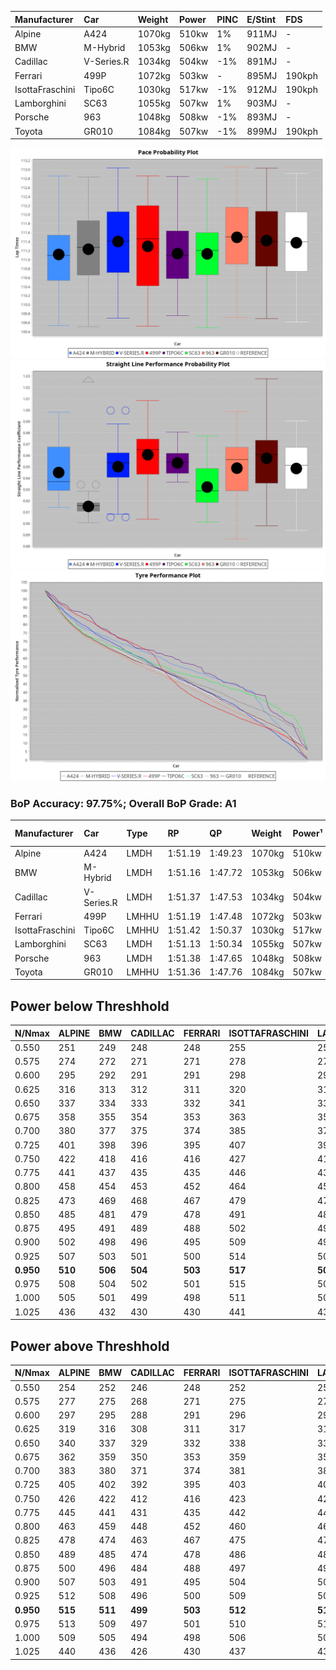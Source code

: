 |Manufacturer|Car|Weight|Power|PINC|E/Stint|FDS|
|:-|:-|:-|:-|:-|:-|:-|
|Alpine|A424|1070kg|510kw|1%|911MJ|-|
|BMW|M-Hybrid|1053kg|506kw|1%|902MJ|-|
|Cadillac|V-Series.R|1034kg|504kw|-1%|891MJ|-|
|Ferrari|499P|1072kg|503kw|-|895MJ|190kph|
|IsottaFraschini|Tipo6C|1030kg|517kw|-1%|912MJ|190kph|
|Lamborghini|SC63|1055kg|507kw|1%|903MJ|-|
|Porsche|963|1048kg|508kw|-1%|893MJ|-|
|Toyota|GR010|1084kg|507kw|-1%|899MJ|190kph|

![PACECHART](./IMG/ACOMETHOD.png)
![STRAIGHTLINEPERFORMANCECHART](./IMG/ACOMETHOD_sp.png)
![TYREPERFORMANCECHART](./IMG/ACOMETHOD_tw.png)

### BoP Accuracy: 97.75%; Overall BoP Grade: A1
|Manufacturer|Car|Type|RP|QP|Weight|Power¹|Threshhold|PINC|Power²|E/Stint|AVG Vmax|FDS|RDLC|L/Stint|BOP-Grade|ModelAccuracy|ModelPoints|Match%|
|:-|:-|:-|:-|:-|:-|:-|:-|:-|:-|:-|:-|:-|:-|:-|:-|:-|:-|:-|
|Alpine|A424|LMDH|1:51.19|1:49.23|1070kg|510kw|210.0kph|1%|515kw|911MJ|282.76kph|-|0.99|33|~A1|80.53%|517|100.00%|
|BMW|M-Hybrid|LMDH|1:51.16|1:47.72|1053kg|506kw|210.0kph|1%|511kw|902MJ|279.58kph|-|1.01|33|~A1|96.62%|1656|97.11%|
|Cadillac|V-Series.R|LMDH|1:51.37|1:47.53|1034kg|504kw|210.0kph|-1%|499kw|891MJ|283.39kph|-|1.03|33|~A1|90.68%|2081|100.00%|
|Ferrari|499P|LMHHU|1:51.19|1:47.48|1072kg|503kw|210.0kph|-|503kw|895MJ|284.26kph|190kph|1.02|33|~A1|94.63%|2574|99.34%|
|IsottaFraschini|Tipo6C|LMHHU|1:51.42|1:50.37|1030kg|517kw|210.0kph|-1%|512kw|912MJ|285.38kph|190kph|1.08|33|+B1|66.67%|96|87.81%|
|Lamborghini|SC63|LMDH|1:51.13|1:50.34|1055kg|507kw|210.0kph|1%|512kw|903MJ|281.13kph|-|1.04|33|~A1|92.15%|399|97.77%|
|Porsche|963|LMDH|1:51.38|1:47.65|1048kg|508kw|210.0kph|-1%|503kw|893MJ|283.44kph|-|1.01|33|~A1|95.67%|5902|100.00%|
|Toyota|GR010|LMHHU|1:51.36|1:47.76|1084kg|507kw|210.0kph|-1%|502kw|899MJ|283.47kph|190kph|1.01|33|~A1|91.69%|3310|100.00%|

## Power below Threshhold
|N/Nmax|ALPINE|BMW|CADILLAC|FERRARI|ISOTTAFRASCHINI|LAMBORGHINI|PORSCHE|TOYOTA|
|:-|:-|:-|:-|:-|:-|:-|:-|:-|
|0.550|251|249|248|248|255|250|250|250|
|0.575|274|272|271|271|278|273|273|273|
|0.600|295|292|291|291|298|293|293|293|
|0.625|316|313|312|311|320|314|314|314|
|0.650|337|334|333|332|341|335|335|335|
|0.675|358|355|354|353|363|356|357|356|
|0.700|380|377|375|374|385|377|378|377|
|0.725|401|398|396|395|407|399|399|399|
|0.750|422|418|416|416|427|419|420|419|
|0.775|441|437|435|435|446|438|439|438|
|0.800|458|454|453|452|464|455|456|455|
|0.825|473|469|468|467|479|470|471|470|
|0.850|485|481|479|478|491|482|483|482|
|0.875|495|491|489|488|502|492|493|492|
|0.900|502|498|496|495|509|499|500|499|
|0.925|507|503|501|500|514|504|505|504|
|**0.950**|**510**|**506**|**504**|**503**|**517**|**507**|**508**|**507**|
|0.975|508|504|502|501|515|505|506|505|
|1.000|505|501|499|498|511|502|503|502|
|1.025|436|432|430|430|441|433|434|433|

## Power above Threshhold
|N/Nmax|ALPINE|BMW|CADILLAC|FERRARI|ISOTTAFRASCHINI|LAMBORGHINI|PORSCHE|TOYOTA|
|:-|:-|:-|:-|:-|:-|:-|:-|:-|
|0.550|254|252|246|248|252|252|248|247|
|0.575|277|275|268|271|275|275|271|270|
|0.600|297|295|288|291|296|296|291|290|
|0.625|319|316|308|311|317|317|311|310|
|0.650|340|337|329|332|338|338|332|331|
|0.675|362|359|350|353|359|359|353|352|
|0.700|383|380|371|374|381|381|374|374|
|0.725|405|402|392|395|403|403|395|395|
|0.750|426|422|412|416|423|423|416|415|
|0.775|445|441|431|435|442|442|435|434|
|0.800|463|459|448|452|460|460|452|451|
|0.825|478|474|463|467|475|475|467|466|
|0.850|489|485|474|478|486|486|478|477|
|0.875|500|496|484|488|497|497|488|487|
|0.900|507|503|491|495|504|504|495|494|
|0.925|512|508|496|500|509|509|500|499|
|**0.950**|**515**|**511**|**499**|**503**|**512**|**512**|**503**|**502**|
|0.975|513|509|497|501|510|510|501|500|
|1.000|509|505|494|498|506|506|498|497|
|1.025|440|436|426|430|437|437|430|429|
